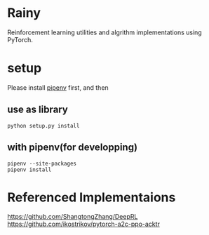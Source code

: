 # Rainy
Reinforcement learning utilities and algrithm implementations using PyTorch.

# setup
Please install [pipenv](https://pipenv.readthedocs.io/en/latest/) first, and then

## use as library
```
python setup.py install
```

## with pipenv(for developping)
```
pipenv --site-packages
pipenv install
```

# Referenced Implementaions
https://github.com/ShangtongZhang/DeepRL
https://github.com/ikostrikov/pytorch-a2c-ppo-acktr
